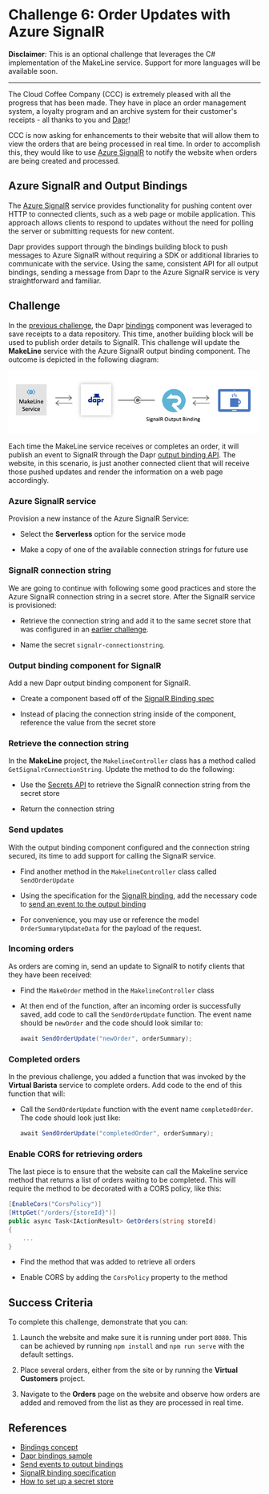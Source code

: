 # Challenge 6: Order Updates with Azure SignalR

**Disclaimer**: This is an optional challenge that leverages the C# implementation of the MakeLine service. Support for more languages will be available soon.

------------

The Cloud Coffee Company (CCC) is extremely pleased with all the progress that has been made. They have in place an order management system, a loyalty program and an archive system for their customer's receipts - all thanks to you and [Dapr](https://github.com/dapr)!

CCC is now asking for enhancements to their website that will allow them to view the orders that are being processed in real time. In order to accomplish this, they would like to use [Azure SignalR](https://azure.microsoft.com/en-us/services/signalr-service/) to notify the website when orders are being created and processed.

## Azure SignalR and Output Bindings

The [Azure SignalR](https://azure.microsoft.com/en-us/services/signalr-service/) service provides functionality for pushing content over HTTP to connected clients, such as a web page or mobile application. This approach allows clients to respond to updates without the need for polling the server or submitting requests for new content.

Dapr provides support through the bindings building block to push messages to Azure SignalR without requiring a SDK or additional libraries to communicate with the service. Using the same, consistent API for all output bindings, sending a message from Dapr to the Azure SignalR service is very straightforward and familiar.

## Challenge

In the [previous challenge](challenge-5.md), the Dapr [bindings](https://github.com/dapr/docs/blob/master/concepts/bindings/README.md) component was leveraged to save receipts to a data repository. This time, another building block will be used to publish order details to SignalR. This challenge will update the **MakeLine** service with the Azure SignalR output binding component. The outcome is depicted in the following diagram:

![Receipts](images/challenge6-overview.png)

Each time the MakeLine service receives or completes an order, it will publish an event to SignalR through the Dapr [output binding API](https://github.com/dapr/docs/tree/master/howto/send-events-with-output-bindings). The website, in this scenario, is just another connected client that will receive those pushed updates and render the information on a web page accordingly.

### Azure SignalR service

Provision a new instance of the Azure SignalR Service:

- Select the **Serverless** option for the service mode

- Make a copy of one of the available connection strings for future use

### SignalR connection string

We are going to continue with following some good practices and store the Azure SignalR connection string in a secret store. After the SignalR service is provisioned:

- Retrieve the connection string and add it to the same secret store that was configured in an [earlier challenge](challenge-3.md).

- Name the secret `signalr-connectionstring`.

### Output binding component for SignalR

Add a new Dapr output binding component for SignalR.

- Create a component based off of the [SignalR Binding spec](https://github.com/dapr/docs/blob/master/reference/specs/bindings/signalr.md)

- Instead of placing the connection string inside of the component, reference the value from the secret store

### Retrieve the connection string

In the **MakeLine** project, the `MakelineController` class has a method called `GetSignalrConnectionString`. Update the method to do the following:

- Use the [Secrets API](https://github.com/dapr/docs/blob/master/reference/api/secrets_api.md) to retrieve the SignalR connection string from the secret store

- Return the connection string

### Send updates

With the output binding component configured and the connection string secured, its time to add support for calling the SignalR service.

- Find another method in the `MakelineController` class called `SendOrderUpdate`

- Using the specification for the [SignalR binding](https://github.com/dapr/docs/blob/master/reference/specs/bindings/signalr.md), add the necessary code to [send an event to the output binding](https://github.com/dapr/docs/tree/master/howto/send-events-with-output-bindings)

- For convenience, you may use or reference the model `OrderSummaryUpdateData` for the payload of the request.

### Incoming orders

As orders are coming in, send an update to SignalR to notify clients that they have been received:

- Find the `MakeOrder` method in the `MakelineController` class
- At then end of the function, after an incoming order is successfully saved, add code to call the `SendOrderUpdate` function. The event name should be `newOrder` and the code should look similar to:

  ```csharp
  await SendOrderUpdate("newOrder", orderSummary);
  ```

### Completed orders

In the previous challenge, you added a function that was invoked by the **Virtual Barista** service to complete orders. Add code to the end of this function that will:

- Call the `SendOrderUpdate` function with the event name `completedOrder`. The code should look just like:

  ```csharp
  await SendOrderUpdate("completedOrder", orderSummary);
  ```

### Enable CORS for retrieving orders

The last piece is to ensure that the website can call the Makeline service method that returns a list of orders waiting to be completed. This will require the method to be decorated with a CORS policy, like this:

```csharp
[EnableCors("CorsPolicy")]
[HttpGet("/orders/{storeId}")]
public async Task<IActionResult> GetOrders(string storeId)
{
    ...
}
```

- Find the method that was added to retrieve all orders

- Enable CORS by adding the `CorsPolicy` property to the method

## Success Criteria

To complete this challenge, demonstrate that you can:

1. Launch the website and make sure it is running under port `8080`. This can be achieved by running `npm install` and `npm run serve` with the default settings.

2. Place several orders, either from the site or by running the **Virtual Customers** project.

3. Navigate to the **Orders** page on the website and observe how orders are added and removed from the list as they are processed in real time.

## References

- [Bindings concept](https://github.com/dapr/docs/tree/master/concepts/bindings)
- [Dapr bindings sample](https://github.com/dapr/samples/tree/master/5.bindings)
- [Send events to output bindings](https://github.com/dapr/docs/tree/master/howto/send-events-with-output-bindings)
- [SignalR binding specification](https://github.com/dapr/docs/blob/master/reference/specs/bindings/signalr.md)
- [How to set up a secret store](https://github.com/dapr/docs/tree/master/howto/setup-secret-store)
